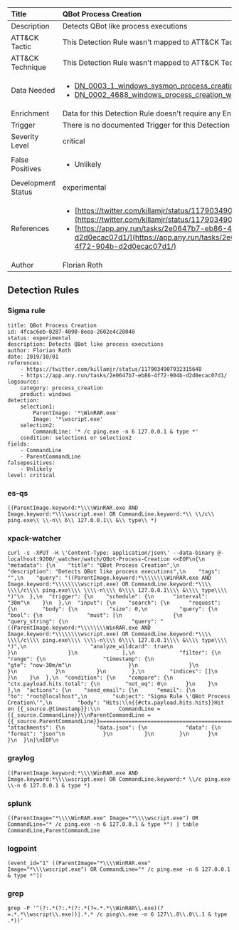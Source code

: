 | Title                | QBot Process Creation                                                                                                                                                 |
|:---------------------|:------------------------------------------------------------------------------------------------------------------------------------------------------------|
| Description          | Detects QBot like process executions                                                                                                                                           |
| ATT&amp;CK Tactic    |   This Detection Rule wasn't mapped to ATT&amp;CK Tactic yet  |
| ATT&amp;CK Technique |  This Detection Rule wasn't mapped to ATT&amp;CK Technique yet  |
| Data Needed          | <ul><li>[DN_0003_1_windows_sysmon_process_creation](../Data_Needed/DN_0003_1_windows_sysmon_process_creation.md)</li><li>[DN_0002_4688_windows_process_creation_with_commandline](../Data_Needed/DN_0002_4688_windows_process_creation_with_commandline.md)</li></ul>  |
| Enrichment           |  Data for this Detection Rule doesn't require any Enrichments.  |
| Trigger              |  There is no documented Trigger for this Detection Rule yet  |
| Severity Level       | critical |
| False Positives      | <ul><li>Unlikely</li></ul>  |
| Development Status   | experimental |
| References           | <ul><li>[https://twitter.com/killamjr/status/1179034907932315648](https://twitter.com/killamjr/status/1179034907932315648)</li><li>[https://app.any.run/tasks/2e0647b7-eb86-4f72-904b-d2d0ecac07d1/](https://app.any.run/tasks/2e0647b7-eb86-4f72-904b-d2d0ecac07d1/)</li></ul>  |
| Author               | Florian Roth |


## Detection Rules

### Sigma rule

```
title: QBot Process Creation
id: 4fcac6eb-0287-4090-8eea-2602e4c20040
status: experimental
description: Detects QBot like process executions
author: Florian Roth
date: 2019/10/01
references:
    - https://twitter.com/killamjr/status/1179034907932315648
    - https://app.any.run/tasks/2e0647b7-eb86-4f72-904b-d2d0ecac07d1/
logsource:
    category: process_creation
    product: windows
detection:
    selection1:
        ParentImage: '*\WinRAR.exe'
        Image: '*\wscript.exe'
    selection2:
        CommandLine: '* /c ping.exe -n 6 127.0.0.1 & type *'
    condition: selection1 or selection2
fields:
    - CommandLine
    - ParentCommandLine
falsepositives:
    - Unlikely
level: critical

```





### es-qs
    
```
((ParentImage.keyword:*\\\\WinRAR.exe AND Image.keyword:*\\\\wscript.exe) OR CommandLine.keyword:*\\ \\/c\\ ping.exe\\ \\-n\\ 6\\ 127.0.0.1\\ &\\ type\\ *)
```


### xpack-watcher
    
```
curl -s -XPUT -H \'Content-Type: application/json\' --data-binary @- localhost:9200/_watcher/watch/QBot-Process-Creation <<EOF\n{\n  "metadata": {\n    "title": "QBot Process Creation",\n    "description": "Detects QBot like process executions",\n    "tags": "",\n    "query": "((ParentImage.keyword:*\\\\\\\\WinRAR.exe AND Image.keyword:*\\\\\\\\wscript.exe) OR CommandLine.keyword:*\\\\ \\\\/c\\\\ ping.exe\\\\ \\\\-n\\\\ 6\\\\ 127.0.0.1\\\\ &\\\\ type\\\\ *)"\n  },\n  "trigger": {\n    "schedule": {\n      "interval": "30m"\n    }\n  },\n  "input": {\n    "search": {\n      "request": {\n        "body": {\n          "size": 0,\n          "query": {\n            "bool": {\n              "must": [\n                {\n                  "query_string": {\n                    "query": "((ParentImage.keyword:*\\\\\\\\WinRAR.exe AND Image.keyword:*\\\\\\\\wscript.exe) OR CommandLine.keyword:*\\\\ \\\\/c\\\\ ping.exe\\\\ \\\\-n\\\\ 6\\\\ 127.0.0.1\\\\ &\\\\ type\\\\ *)",\n                    "analyze_wildcard": true\n                  }\n                }\n              ],\n              "filter": {\n                "range": {\n                  "timestamp": {\n                    "gte": "now-30m/m"\n                  }\n                }\n              }\n            }\n          }\n        },\n        "indices": []\n      }\n    }\n  },\n  "condition": {\n    "compare": {\n      "ctx.payload.hits.total": {\n        "not_eq": 0\n      }\n    }\n  },\n  "actions": {\n    "send_email": {\n      "email": {\n        "to": "root@localhost",\n        "subject": "Sigma Rule \'QBot Process Creation\'",\n        "body": "Hits:\\n{{#ctx.payload.hits.hits}}Hit on {{_source.@timestamp}}:\\n      CommandLine = {{_source.CommandLine}}\\nParentCommandLine = {{_source.ParentCommandLine}}================================================================================\\n{{/ctx.payload.hits.hits}}",\n        "attachments": {\n          "data.json": {\n            "data": {\n              "format": "json"\n            }\n          }\n        }\n      }\n    }\n  }\n}\nEOF\n
```


### graylog
    
```
((ParentImage.keyword:*\\\\WinRAR.exe AND Image.keyword:*\\\\wscript.exe) OR CommandLine.keyword:* \\/c ping.exe \\-n 6 127.0.0.1 & type *)
```


### splunk
    
```
((ParentImage="*\\\\WinRAR.exe" Image="*\\\\wscript.exe") OR CommandLine="* /c ping.exe -n 6 127.0.0.1 & type *") | table CommandLine,ParentCommandLine
```


### logpoint
    
```
(event_id="1" ((ParentImage="*\\\\WinRAR.exe" Image="*\\\\wscript.exe") OR CommandLine="* /c ping.exe -n 6 127.0.0.1 & type *"))
```


### grep
    
```
grep -P '^(?:.*(?:.*(?:.*(?=.*.*\\WinRAR\\.exe)(?=.*.*\\wscript\\.exe))|.*.* /c ping\\.exe -n 6 127\\.0\\.0\\.1 & type .*))'
```




